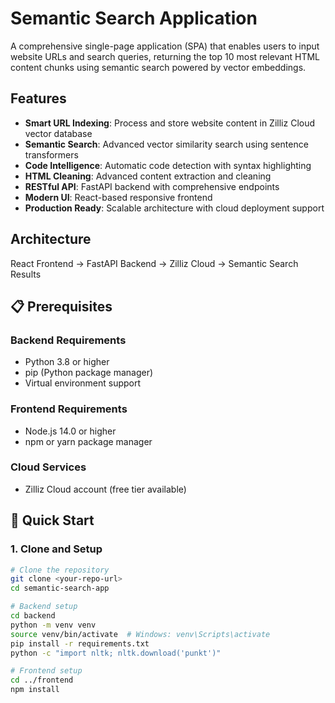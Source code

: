 
# Semantic Search Application

A comprehensive single-page application (SPA) that enables users to input website URLs and search queries, returning the top 10 most relevant HTML content chunks using semantic search powered by vector embeddings.

## Features

- **Smart URL Indexing**: Process and store website content in Zilliz Cloud vector database
- **Semantic Search**: Advanced vector similarity search using sentence transformers
- **Code Intelligence**: Automatic code detection with syntax highlighting
- **HTML Cleaning**: Advanced content extraction and cleaning
- **RESTful API**: FastAPI backend with comprehensive endpoints
- **Modern UI**: React-based responsive frontend
- **Production Ready**: Scalable architecture with cloud deployment support

## Architecture

React Frontend → FastAPI Backend → Zilliz Cloud → Semantic Search Results


## 📋 Prerequisites

### Backend Requirements
- Python 3.8 or higher
- pip (Python package manager)
- Virtual environment support

### Frontend Requirements
- Node.js 14.0 or higher
- npm or yarn package manager

### Cloud Services
- Zilliz Cloud account (free tier available)

## 🚀 Quick Start

### 1. Clone and Setup

```bash
# Clone the repository
git clone <your-repo-url>
cd semantic-search-app

# Backend setup
cd backend
python -m venv venv
source venv/bin/activate  # Windows: venv\Scripts\activate
pip install -r requirements.txt
python -c "import nltk; nltk.download('punkt')"

# Frontend setup
cd ../frontend
npm install

